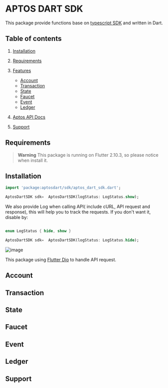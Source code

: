 # APTOS DART SDK

This package provide functions base on [typescript SDK](https://github.com/aptos-labs/aptos-core/blob/main/ecosystem/typescript/sdk) and written in Dart.

## Table of contents
1. [Installation](https://github.com/fewcha-wallet/aptos-dart/edit/develop/README.md#installation)
2. [Requirements](https://github.com/fewcha-wallet/aptos-dart/edit/develop/README.md#requirements)

3. [Features](https://github.com/fewcha-wallet/aptos-dart/edit/develop/README.md#features)
    - [Account](https://github.com/fewcha-wallet/aptos-dart/edit/develop/README.md#account)
    - [Transaction](https://github.com/fewcha-wallet/aptos-dart/edit/develop/README.md#transaction)
    - [State](https://github.com/fewcha-wallet/aptos-dart/edit/develop/README.md#state)
    - [Faucet](https://github.com/fewcha-wallet/aptos-dart/edit/develop/README.md#faucet)
    - [Event](https://github.com/fewcha-wallet/aptos-dart/edit/develop/README.md#event)
    - [Ledger](https://github.com/fewcha-wallet/aptos-dart/edit/develop/README.md#ledger)
4. [Aptos API Docs](https://github.com/fewcha-wallet/aptos-dart/edit/develop/README.md#support)
5. [Support](https://github.com/fewcha-wallet/aptos-dart/edit/develop/README.md#support)

## Requirements
> __Warning__
> This package is running on Flutter 2.10.3, so please notice when install it.

## Installation
```dart
import 'package:aptosdart/sdk/aptos_dart_sdk.dart';

AptosDartSDK sdk=  AptosDartSDK(logStatus: LogStatus.show);
```
We also provide Log when calling API( include cURL, API request and response), this will help you to track the requests. If you don't want it, disable by:
```dart

enum LogStatus { hide, show }

AptosDartSDK sdk=  AptosDartSDK(logStatus: LogStatus.hide);
```
![image](https://user-images.githubusercontent.com/87870359/189259761-f8783112-0d0e-478b-b8f1-a474e1b04e7d.png)

This package using [Flutter Dio](https://pub.dev/packages/dio) to handle API request.

## Account

## Transaction

## State

## Faucet

## Event

## Ledger

## Support
